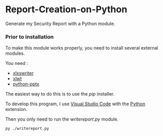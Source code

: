 # Report-Creation-on-Python
Generate my Security Report with a Python module.

### Prior to installation
To make this module works properly, you need to install several external modules.

You need :
* [xlxswriter](https://xlsxwriter.readthedocs.io/index.html)
* [xlwt](https://pypi.python.org/pypi/xlwt)
* [python-pptx](https://python-pptx.readthedocs.io/en/latest/#)

The easiest way to do this is to use the *pip* installer.

To develop this program, I use [Visual Studio Code](https://code.visualstudio.com/) with the [Python](https://marketplace.visualstudio.com/items?itemName=donjayamanne.python) extension.

Then you only need to run the *writereport.py* module.

`py ./writereport.py`
